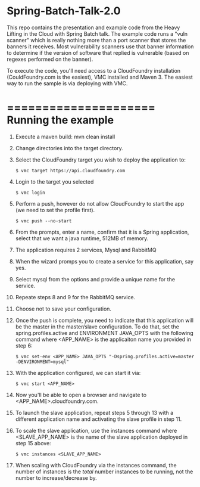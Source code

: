 Spring-Batch-Talk-2.0
=====================
This repo contains the presentation and example code from the Heavy Lifting in the Cloud with Spring Batch talk.  The example code runs a "vuln scanner" which is really nothing more than a port scanner that stores the banners it receives.  Most vulnerability scanners use that banner information to determine if the version of software that replied is vulnerable (based on regexes performed on the banner).

To execute the code, you'll need access to a CloudFoundry installation (CouldFoundry.com is the easiest), VMC installed and Maven 3.  The easiest way to run the sample is via deploying with VMC.

=====================
Running the example
=====================
1. Execute a maven build:
mvn clean install
2. Change directories into the target directory.
3. Select the CloudFoundry target you wish to deploy the application to:

    `$ vmc target https://api.cloudfoundry.com` 
4. Login to the target you selected

    `$ vmc login`
5. Perform a push, however do not allow CloudFoundry to start the app (we need to set the profile first).

    `$ vmc push --no-start`
6. From the prompts, enter a name, confirm that it is a Spring application, select that we want a java runtime, 512MB of memory.
7. The application requires 2 services, Mysql and RabbitMQ
8. When the wizard promps you to create a service for this application, say yes.
9. Select mysql from the options and provide a unique name for the service.
10. Repeate steps 8 and 9 for the RabbitMQ service.
11. Choose not to save your configuration.
12. Once the push is complete, you need to indicate that this application will be the master in the master/slave configuration.  To do that, set the spring.profiles.active and ENVIRONMENT JAVA_OPTS with the following command where <APP_NAME> is the applicaiton name you provided in step 6:

    `$ vmc set-env <APP_NAME> JAVA_OPTS "-Dspring.profiles.active=master -DENVIRONMENT=mysql"`
13. With the application configured, we can start it via:

    `$ vmc start <APP_NAME>`
14. Now you'll be able to open a browser and navigate to <APP_NAME>.cloudfoundry.com.
15. To launch the slave application, repeat steps 5 through 13 with a different application name and activating the slave profile in step 11. 
16. To scale the slave application, use the instances command where <SLAVE_APP_NAME> is the name of the slave application deployed in step 15 above:

    `$ vmc instances <SLAVE_APP_NAME>`
17.  When scaling with CloudFoundry via the instances command, the number of instances is the *total* number instances to be running, not the number to increase/decrease by.

<!--
=====================
Maven
=====================

mvn clean install cf:push -Dcf.appname=partition
mvn cf:apps

-- set environment variables via vmc :(

mvn cf:start -Dcf.appname=partition






=====================
VMC
-- Login
vmc target https://api.cloudfoundry.com
vmc target
vmc login
vmc info

-- Configure services
vmc info --services
vmc create-service mysql mysql-js
vmc create-service rabbitmq rabbitmq-js

-- Deploy first app
vmc push --no-start

vmc bind-service mysql-js partition
vmc bind-service rabbitmq-js partition

vmc set-env part JAVA_OPTS "-Dspring.profiles.active=master -DENVIRONMENT=mysql"

vmc start part

-- Look at logs
vmc files part logs
vmc files part tomcat/logs

vmc files part logs/stdout.log >> localstdout.log

-- Scale app
vmc instances part <number-of-instances>

-- access database (after installing "gem install caldecott --no-rdoc --no-ri")
vmc tunnel



ipAddress=74.54.219.210,outputFile=logs/sr.xml

-->











